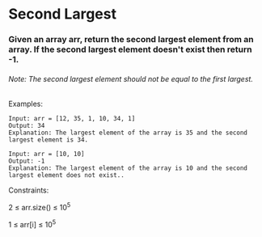# Second Largest

### Given an array arr, return the second largest element from an array. If the second largest element doesn't exist then return -1.

###### Note: The second largest element should not be equal to the first largest.


Examples:
```
Input: arr = [12, 35, 1, 10, 34, 1]
Output: 34
Explanation: The largest element of the array is 35 and the second largest element is 34.
```
```
Input: arr = [10, 10]
Output: -1
Explanation: The largest element of the array is 10 and the second largest element does not exist..
```

Constraints:

2 ≤ arr.size() ≤ 10<sup>5</sup>

1 ≤ arr[i] ≤ 10<sup>5</sup>